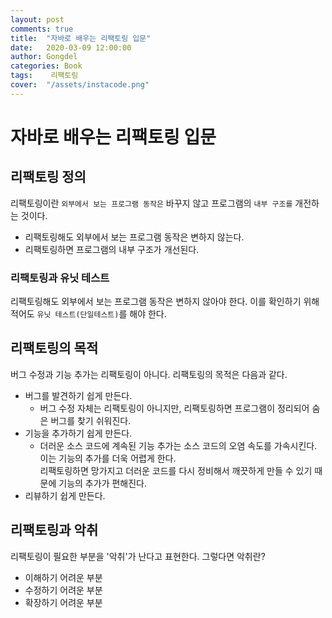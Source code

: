 ```yaml
---
layout: post
comments: true
title:  "자바로 배우는 리팩토링 입문"
date:   2020-03-09 12:00:00
author: Gongdel
categories: Book
tags:	 리팩토링
cover:  "/assets/instacode.png"
---
```

# 자바로 배우는 리팩토링 입문
## 리팩토링 정의
리팩토링이란 `외부에서 보는 프로그램 동작은` 바꾸지 않고 프로그램의 `내부 구조를` 개전하는 것이다.  
+ 리팩토링해도 외부에서 보는 프로그램 동작은 변하지 않는다.
+ 리팩토링하면 프로그램의 내부 구조가 개선된다.  

### 리팩토링과 유닛 테스트
리팩토링해도 외부에서 보는 프로그램 동작은 변하지 않아야 한다. 이를 확인하기 위해 적어도 `유닛 테스트(단일테스트)`를 해야 한다.  

## 리팩토링의 목적
버그 수정과 기능 추가는 리팩토링이 아니다. 리팩토링의 목적은 다음과 같다.  
+ 버그를 발견하기 쉽게 만든다.
	+ 버그 수정 자체는 리팩토링이 아니지만, 리팩토링하면 프로그램이 정리되어 숨은 버그를 찾기 쉬워진다.
+ 기능을 추가하기 쉽게 만든다.  
	+ 더러운 소스 코드에 계속된 기능 추가는 소스 코드의 오염 속도를 가속시킨다. 이는 기능의 추가를 더욱 어렵게 한다.  
	리팩토링하면 망가지고 더러운 코드를 다시 정비해서 깨끗하게 만들 수 있기 때문에 기능의 추가가 편해진다.
+ 리뷰하기 쉽게 만든다.  

## 리팩토링과 악취
리팩토링이 필요한 부분을 '악취'가 난다고 표현한다. 그렇다면 악취란?  
+ 이해하기 어려운 부분
+ 수정하기 어려운 부분
+ 확장하기 어려운 부분
